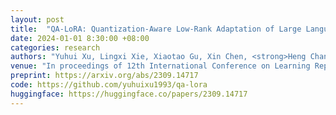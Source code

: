 ```yaml
---
layout: post
title:  "QA-LoRA: Quantization-Aware Low-Rank Adaptation of Large Language Models"
date: 2024-01-01 8:30:00 +08:00
categories: research
authors: "Yuhui Xu, Lingxi Xie, Xiaotao Gu, Xin Chen, <strong>Heng Chang</strong>, Hengheng Zhang, Zhensu Chen, Xiaopeng Zhang, Qi Tian"
venue: "In proceedings of 12th International Conference on Learning Representations <strong>ICLR</strong>"
preprint: https://arxiv.org/abs/2309.14717
code: https://github.com/yuhuixu1993/qa-lora
huggingface: https://huggingface.co/papers/2309.14717
---
```

